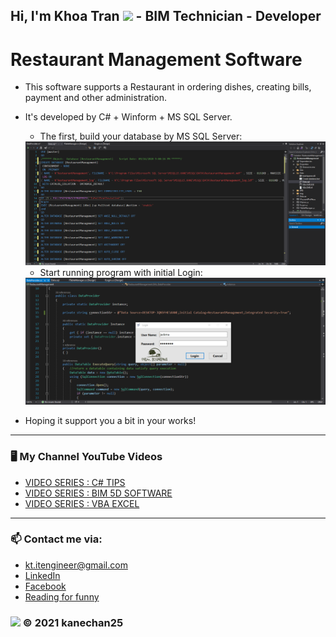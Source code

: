 ## Hi, I'm Khoa Tran <img src="https://media.giphy.com/media/hvRJCLFzcasrR4ia7z/giphy.gif" width="25px"> - BIM Technician - Developer 
# Restaurant Management Software
- This software supports a Restaurant in ordering dishes, creating bills, payment and other administration.
- It's developed by C# + Winform + MS SQL Server.
	* The first, build your database by MS SQL Server:

	<img src="https://github.com/kanechan25/Restaurant-Management-App/blob/main/img/ReadMe/create_sql.png">
  
	* Start running program with initial Login:

	<img src="https://github.com/kanechan25/Restaurant-Management-App/blob/main/img/ReadMe/initial_run.png">
  


- Hoping it support you a bit in your works!
---

### 🖥 My Channel YouTube Videos

<!-- YOUTUBE:START -->
- [VIDEO SERIES : C# TIPS](https://www.youtube.com/watch?v=IXaVxcmtZks&t=90s&ab_channel=BIMProgress)
- [VIDEO SERIES : BIM 5D SOFTWARE](https://www.youtube.com/playlist?list=PLJPnxfYoe9IqRw9Rt-lozInuOH0PVOBKR)
- [VIDEO SERIES : VBA EXCEL](https://www.youtube.com/playlist?list=PLJPnxfYoe9IruY9Pfd7gx1d4PIVPR3hxq)
<!-- YOUTUBE:END -->

---

### 📫 Contact me via:
- kt.itengineer@gmail.com
- [LinkedIn](https://www.linkedin.com/in/kanechan2593/)
- [Facebook](https://www.facebook.com/khoa2425/)
- [Reading for funny](https://ngoatv.blogspot.com/)
### <img src="https://github.com/kanechan25/kanechan25/blob/main/logo_transparent_ok.png" width="25px"> © 2021 kanechan25
